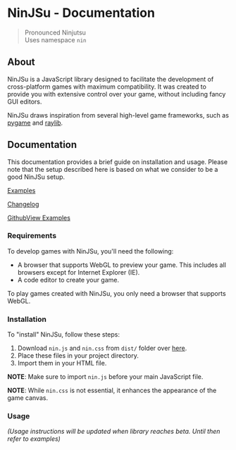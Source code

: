 # NinJSu - Documentation

> Pronounced Ninjutsu \
> Uses namespace `nin`

## About

NinJSu is a JavaScript library designed to facilitate the development of cross-platform games with maximum compatibility. It was created to provide you with extensive control over your game, without including fancy GUI editors.

NinJSu draws inspiration from several high-level game frameworks, such as [pygame](https://pygame.org/) and [raylib](https://raylib.com).

## Documentation

This documentation provides a brief guide on installation and usage. Please note that the setup described here is based on what we consider to be a good NinJSu setup.

[Examples](./examples/)

[Changelog](./changelog)

[Github](https://github.com/dragsbruh/ninjsu)[View Examples](./examples)

### Requirements

To develop games with NinJSu, you'll need the following:

- A browser that supports WebGL to preview your game. This includes all browsers except for Internet Explorer (IE).
- A code editor to create your game.

To play games created with NinJSu, you only need a browser that supports WebGL.

### Installation

To "install" NinJSu, follow these steps:

1. Download `nin.js` and `nin.css` from `dist/` folder over [here](https://github.com/dragsbruh/ninjsu).
2. Place these files in your project directory.
3. Import them in your HTML file.

__NOTE__: Make sure to import `nin.js` before your main JavaScript file.

__NOTE__: While `nin.css` is not essential, it enhances the appearance of the game canvas.

### Usage

_(Usage instructions will be updated when library reaches beta. Until then refer to examples)_
